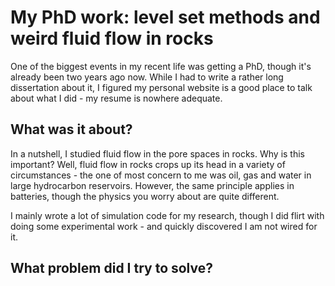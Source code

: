 # My PhD work: level set methods and weird fluid flow in rocks

One of the biggest events in my recent life was getting a PhD, though it's already been two years ago now. While I had to write a rather long dissertation about it, I figured my personal website is a good place to talk about what I did - my resume is nowhere adequate.

## What was it about?

In a nutshell, I studied fluid flow in the pore spaces in rocks. Why is this important? Well, fluid flow in rocks crops up its head in a variety of circumstances - the one of most concern to me was oil, gas and water in large hydrocarbon reservoirs. However, the same principle applies in batteries, though the physics you worry about are quite different.

I mainly wrote a lot of simulation code for my research, though I did flirt with doing some experimental work - and quickly discovered I am not wired for it. 

## What problem did I try to solve?





